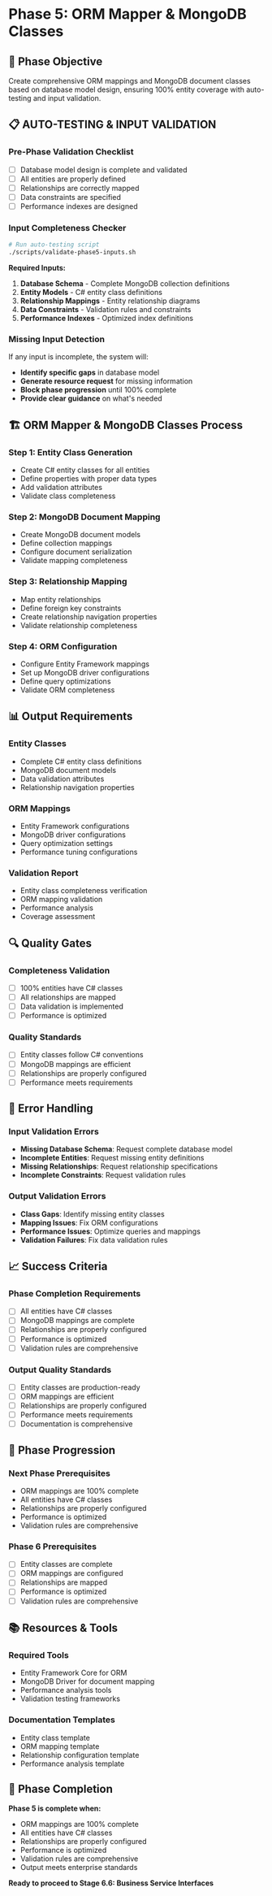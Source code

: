 # Phase 5: ORM Mapper & MongoDB Classes

## 🎯 **Phase Objective**
Create comprehensive ORM mappings and MongoDB document classes based on database model design, ensuring 100% entity coverage with auto-testing and input validation.

## 📋 **AUTO-TESTING & INPUT VALIDATION**

### **Pre-Phase Validation Checklist**
- [ ] Database model design is complete and validated
- [ ] All entities are properly defined
- [ ] Relationships are correctly mapped
- [ ] Data constraints are specified
- [ ] Performance indexes are designed

### **Input Completeness Checker**
```bash
# Run auto-testing script
./scripts/validate-phase5-inputs.sh
```

**Required Inputs:**
1. **Database Schema** - Complete MongoDB collection definitions
2. **Entity Models** - C# entity class definitions
3. **Relationship Mappings** - Entity relationship diagrams
4. **Data Constraints** - Validation rules and constraints
5. **Performance Indexes** - Optimized index definitions

### **Missing Input Detection**
If any input is incomplete, the system will:
- **Identify specific gaps** in database model
- **Generate resource request** for missing information
- **Block phase progression** until 100% complete
- **Provide clear guidance** on what's needed

## 🏗️ **ORM Mapper & MongoDB Classes Process**

### **Step 1: Entity Class Generation**
- Create C# entity classes for all entities
- Define properties with proper data types
- Add validation attributes
- Validate class completeness

### **Step 2: MongoDB Document Mapping**
- Create MongoDB document models
- Define collection mappings
- Configure document serialization
- Validate mapping completeness

### **Step 3: Relationship Mapping**
- Map entity relationships
- Define foreign key constraints
- Create relationship navigation properties
- Validate relationship completeness

### **Step 4: ORM Configuration**
- Configure Entity Framework mappings
- Set up MongoDB driver configurations
- Define query optimizations
- Validate ORM completeness

## 📊 **Output Requirements**

### **Entity Classes**
- Complete C# entity class definitions
- MongoDB document models
- Data validation attributes
- Relationship navigation properties

### **ORM Mappings**
- Entity Framework configurations
- MongoDB driver configurations
- Query optimization settings
- Performance tuning configurations

### **Validation Report**
- Entity class completeness verification
- ORM mapping validation
- Performance analysis
- Coverage assessment

## 🔍 **Quality Gates**

### **Completeness Validation**
- [ ] 100% entities have C# classes
- [ ] All relationships are mapped
- [ ] Data validation is implemented
- [ ] Performance is optimized

### **Quality Standards**
- [ ] Entity classes follow C# conventions
- [ ] MongoDB mappings are efficient
- [ ] Relationships are properly configured
- [ ] Performance meets requirements

## 🚨 **Error Handling**

### **Input Validation Errors**
- **Missing Database Schema**: Request complete database model
- **Incomplete Entities**: Request missing entity definitions
- **Missing Relationships**: Request relationship specifications
- **Incomplete Constraints**: Request validation rules

### **Output Validation Errors**
- **Class Gaps**: Identify missing entity classes
- **Mapping Issues**: Fix ORM configurations
- **Performance Issues**: Optimize queries and mappings
- **Validation Failures**: Fix data validation rules

## 📈 **Success Criteria**

### **Phase Completion Requirements**
- [ ] All entities have C# classes
- [ ] MongoDB mappings are complete
- [ ] Relationships are properly configured
- [ ] Performance is optimized
- [ ] Validation rules are comprehensive

### **Output Quality Standards**
- [ ] Entity classes are production-ready
- [ ] ORM mappings are efficient
- [ ] Relationships are properly configured
- [ ] Performance meets requirements
- [ ] Documentation is comprehensive

## 🔄 **Phase Progression**

### **Next Phase Prerequisites**
- ORM mappings are 100% complete
- All entities have C# classes
- Relationships are properly configured
- Performance is optimized
- Validation rules are comprehensive

### **Phase 6 Prerequisites**
- [ ] Entity classes are complete
- [ ] ORM mappings are configured
- [ ] Relationships are mapped
- [ ] Performance is optimized
- [ ] Validation rules are comprehensive

## 📚 **Resources & Tools**

### **Required Tools**
- Entity Framework Core for ORM
- MongoDB Driver for document mapping
- Performance analysis tools
- Validation testing frameworks

### **Documentation Templates**
- Entity class template
- ORM mapping template
- Relationship configuration template
- Performance analysis template

## 🎯 **Phase Completion**

**Phase 5 is complete when:**
- ORM mappings are 100% complete
- All entities have C# classes
- Relationships are properly configured
- Performance is optimized
- Validation rules are comprehensive
- Output meets enterprise standards

**Ready to proceed to Stage 6.6: Business Service Interfaces**

